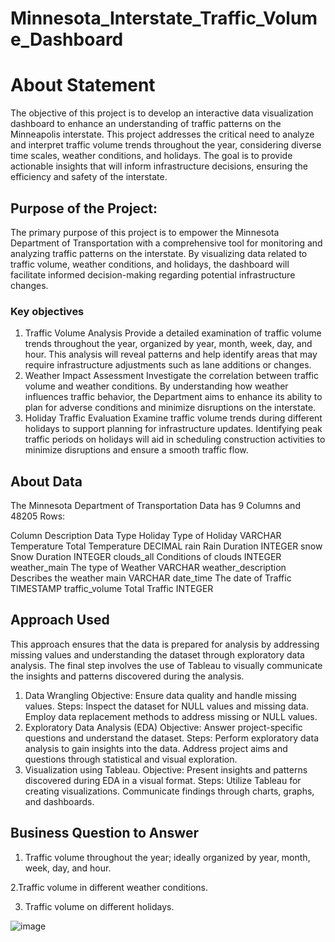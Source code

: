 # Minnesota_Interstate_Traffic_Volume_Dashboard
# About Statement
The objective of this project is to develop an interactive data visualization dashboard to enhance an understanding of traffic patterns on the Minneapolis interstate. This project addresses the critical need to analyze and interpret traffic volume trends throughout the year, considering diverse time scales, weather conditions, and holidays. The goal is to provide actionable insights that will inform infrastructure decisions, ensuring the efficiency and safety of the interstate.
## Purpose of the Project:
The primary purpose of this project is to empower the Minnesota Department of Transportation with a comprehensive tool for monitoring and analyzing traffic patterns on the interstate. By visualizing data related to traffic volume, weather conditions, and holidays, the dashboard will facilitate informed decision-making regarding potential infrastructure changes. 
 ### Key objectives 
1.	Traffic Volume Analysis
Provide a detailed examination of traffic volume trends throughout the year, organized by year, month, week, day, and hour. This analysis will reveal patterns and help identify areas that may require infrastructure adjustments such as lane additions or changes.
2.	Weather Impact Assessment
 Investigate the correlation between traffic volume and weather conditions. By understanding how weather influences traffic behavior, the Department aims to enhance its ability to plan for adverse conditions and minimize disruptions on the interstate.
3.	Holiday Traffic Evaluation
 Examine traffic volume trends during different holidays to support planning for infrastructure updates. Identifying peak traffic periods on holidays will aid in scheduling construction activities to minimize disruptions and ensure a smooth traffic flow.

## About Data
The Minnesota Department of Transportation Data  has 9 Columns and 48205 Rows:


Column	Description	Data Type
Holiday	Type of Holiday	VARCHAR
Temperature 	Total Temperature	DECIMAL
rain	Rain Duration	INTEGER
snow	Snow Duration	INTEGER
clouds_all	Conditions of clouds	INTEGER
weather_main	The type of Weather	VARCHAR
weather_description	Describes the weather main	VARCHAR
date_time	The date of Traffic	TIMESTAMP
traffic_volume	Total Traffic	INTEGER


## Approach Used
This approach ensures that the data is prepared for analysis by addressing missing values and understanding the dataset through exploratory data analysis. The final step involves the use of Tableau to visually communicate the insights and patterns discovered during the analysis.
1.	Data Wrangling
Objective: Ensure data quality and handle missing values.
Steps:
Inspect the dataset for NULL values and missing data.
Employ data replacement methods to address missing or NULL values.
2.	Exploratory Data Analysis (EDA)
Objective: Answer project-specific questions and understand the dataset.
Steps:
Perform exploratory data analysis to gain insights into the data.
Address project aims and questions through statistical and visual exploration.
3.	Visualization using Tableau.
Objective: Present insights and patterns discovered during EDA in a visual format.
Steps:
Utilize Tableau for creating visualizations.
Communicate findings through charts, graphs, and dashboards.

## Business Question to Answer
1. Traffic volume throughout the year; ideally organized by year, month, week, day, and hour.

2.Traffic volume in different weather conditions.
	
3. Traffic volume on different holidays.

![image](https://github.com/ZareClem/Minnesota_Interstate_Traffic_Volume_Dashboard/assets/138980152/1968f910-6656-4cbf-9b6a-537e920fb424)

